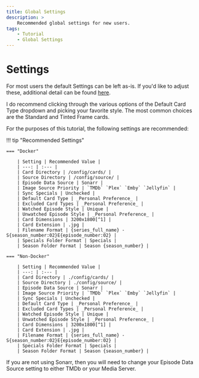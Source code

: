 ```yaml
---
title: Global Settings
description: >
    Recommended global settings for new users.
tags:
    - Tutorial
    - Global Settings
---
```


# Settings
For most users the default Settings can be left as-is. If you'd like to adjust
these, additional detail can be found [here](../user_guide/settings.md).

I do recommend clicking through the various options of the Default Card Type
dropdown and picking your favorite style. The most common choices are the
Standard and Tinted Frame cards.

For the purposes of this tutorial, the following settings are recommended:

!!! tip "Recommended Settings"

    === "Docker"

        | Setting | Recommended Value |
        | ---: | :--- |
        | Card Directory | /config/cards/ |
        | Source Directory | /config/source/ |
        | Episode Data Source | Sonarr | 
        | Image Source Priority | `TMDb` `Plex` `Emby` `Jellyfin` |
        | Sync Specials | Unchecked |
        | Default Card Type | _Personal Preference_ |
        | Excluded Card Types | _Personal Preference_ |
        | Watched Episode Style | Unique |
        | Unwatched Episode Style | _Personal Preference_ |
        | Card Dimensions | 3200x1800[^1] |
        | Card Extension | .jpg |
        | Filename Format | {series_full_name} - S{season_number:02}E{episode_number:02} |
        | Specials Folder Format | Specials |
        | Season Folder Format | Season {season_number} |

    === "Non-Docker"

        | Setting | Recommended Value |
        | ---: | :--- |
        | Card Directory | ./config/cards/ |
        | Source Directory | ./config/source/ |
        | Episode Data Source | Sonarr | 
        | Image Source Priority | `TMDb` `Plex` `Emby` `Jellyfin` |
        | Sync Specials | Unchecked |
        | Default Card Type | _Personal Preference_ |
        | Excluded Card Types | _Personal Preference_ |
        | Watched Episode Style | Unique |
        | Unwatched Episode Style | _Personal Preference_ |
        | Card Dimensions | 3200x1800[^1] |
        | Card Extension | .jpg |
        | Filename Format | {series_full_name} - S{season_number:02}E{episode_number:02} |
        | Specials Folder Format | Specials |
        | Season Folder Format | Season {season_number} |

If you are not using Sonarr, then you will need to change your Episode Data
Source setting to either TMDb or your Media Server.

[^1]: Feel free to reduce this to some ratio of 16:9 (e.g. 1600:900) if you want
to save storage space (at the minor cost of image fidelity). Increasing this is
not recommended.
